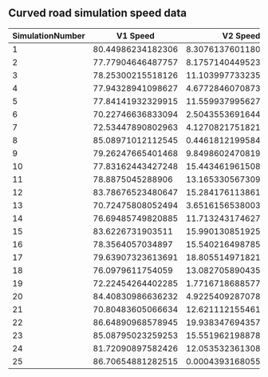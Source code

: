 ## Curved road simulation speed data

|SimulationNumber|V1 Speed|V2 Speed | Hero Speed 
|---|---|---|---|
|1|80.44986234182306|8.307613760118098|81.13284604123643|
|2|77.77904646487757|8.175714044952311|86.25924354158789|
|3|78.25300215518126|11.103997733235044|89.07687267723168|
|4|77.94328941098627|4.67728460708736|78.05667231287318|
|5|77.84141932329915|11.559937995627486|82.98463979444381|
|6|70.22746636833094|2.504355369164417|86.84986149361968|
|7|72.53447890802963|4.127082175182116|81.5711293338183|
|8|85.08971012112545|0.4461812199584414|88.2035347169434|
|9|79.26247665401468|9.849860247081999|88.45598119223195|
|10|77.83162443427248|15.443461961508234|84.70946232211638|
|11|78.8875045288906|13.165330567309718|84.19932268436087|
|12|83.78676523480647|15.284176113861317|85.9881250514184|
|13|70.72475808052494|3.651615653800371|75.77482075172567|
|14|76.69485749820885|11.71324317462749|85.32754820337885|
|15|83.6226731903511|15.990130851925974|78.77696913730922|
|16|78.3564057034897|15.540216498785494|87.85125968210407|
|17|79.63907323613691|18.80551497182163|82.82440743910405|
|18|76.0979611754059|13.082705890435484|89.29623271842303|
|19|72.22454264402285|1.7716718688577493|81.34389038288816|
|20|84.40830986636232|4.922540928707826|71.40667868384064|
|21|70.80483605066634|12.621112155461509|75.78199062184437|
|22|86.64890968578945|19.9383476943577|75.93529883254556|
|23|85.08795023259253|15.551962198878824|74.97459499642147|
|24|81.72090897582426|12.053532361308028|80.4140996206527|
|25|86.70654881282515|0.00043931680550945984|88.45385669411068|

